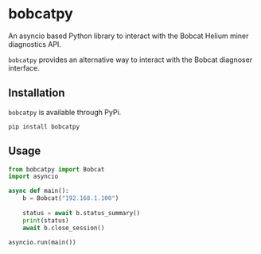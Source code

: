 # bobcatpy

An asyncio based Python library to interact with the Bobcat Helium miner diagnostics API.

`bobcatpy` provides an alternative way to interact with the Bobcat diagnoser interface.


## Installation

`bobcatpy` is available through PyPi.

```
pip install bobcatpy
```

## Usage

```python
from bobcatpy import Bobcat
import asyncio

async def main():
    b = Bobcat("192.168.1.100")
  
    status = await b.status_summary()
    print(status)
    await b.close_session()

asyncio.run(main())
```
